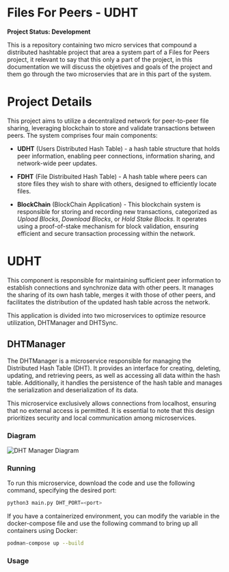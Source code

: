 # Files For Peers - UDHT
**Project Status: Development**

This is a repository containing two micro services that compound a distributed hashtable project that area a system part of a Files for Peers project, it relevant to say that this only a part of the project, in this documentation we will discuss the objetives and goals of the project and them go through the two microservies that are in this part of the system.

# Project Details 

This project aims to utilize a decentralized network for peer-to-peer file sharing, leveraging blockchain to store and validate transactions between peers. The system comprises four main components:

 - **UDHT** (Users Distributed Hash Table) - a hash table structure that holds peer information, enabling peer connections, information sharing, and network-wide peer updates.
  
 - **FDHT** (File Distribuited Hash Table) - A hash table where peers can store files they wish to share with others, designed to efficiently locate files.

 - **BlockChain** (BlockChain Application) - This blockchain system is responsible for storing and recording new transactions, categorized as _Upload Blocks_, _Download Blocks_, or _Hold Stake Blocks_. It operates using a proof-of-stake mechanism for block validation, ensuring efficient and secure transaction processing within the network.

# UDHT 
This component is responsible for maintaining sufficient peer information to establish connections and synchronize data with other peers. It manages the sharing of its own hash table, merges it with those of other peers, and facilitates the distribution of the updated hash table across the network.

This application is divided into two microservices to optimize resource utilization, DHTManager and DHTSync.

## DHTManager
The DHTManager is a microservice responsible for managing the Distributed Hash Table (DHT). It provides an interface for creating, deleting, updating, and retrieving peers, as well as accessing all data within the hash table. Additionally, it handles the persistence of the hash table and manages the serialization and deserialization of its data.

This microservice exclusively allows connections from localhost, ensuring that no external access is permitted. It is essential to note that this design prioritizes security and local communication among microservices.

### Diagram 

![DHT Manager Diagram](https://raw.githubusercontent.com/felipemelonunes09/FilesForPeers-udht/main/docs/dhtmanager-driagram)

### Running
To run this microservice, download the code and use the following command, specifying the desired port:
```python
python3 main.py DHT_PORT=<port>
```
If you have a containerized environment, you can modify the variable in the docker-compose file and use the following command to bring up all containers using Docker:
```bash
podman-compose up --build
```

### Usage 



